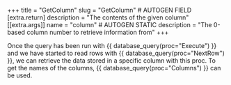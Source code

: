 +++
title = "GetColumn"
slug = "GetColumn" # AUTOGEN FIELD
[extra.return]
description = "The contents of the given column"
[[extra.args]]
name = "column" # AUTOGEN STATIC
description = "The 0-based column number to retrieve information from"
+++

Once the query has been run with {{ database_query(proc="Execute") }} and we have started to read rows with {{ database_query(proc="NextRow") }}, we can retrieve the data stored in a specific column with this proc. To get the names of the columns, {{ database_query(proc="Columns") }} can be used.

